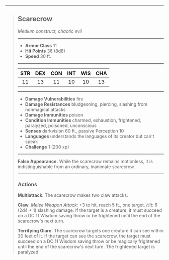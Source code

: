 ***
> ## Scarecrow
> *Medium construct, chaotic evil*
> 
> ***
> 
> - **Armor Class** 11
> - **Hit Points** 36 (8d8)
> - **Speed** 30 ft.
> 
> ***
> 
> |STR|DEX|CON|INT|WIS|CHA|
> |:---:|:---:|:---:|:---:|:---:|:---:|
> |11|13|11|10|10|13|
> 
> ***
> 
> - **Damage Vulnerabilities** fire
> - **Damage Resistances** bludgeoning, piercing, slashing from nonmagical attacks
> - **Damage Immunities** poison
> - **Condition Immunities** charmed, exhaustion, frightened, paralyzed, poisoned, unconscious
> - **Senses** darkvision 60 ft., passive Perception 10
> - **Languages** understands the languages of its creator but can't speak
> - **Challenge** 1 (200 xp)
> 
> ***
> 
> **False Appearance.** While the scarecrow remains motionless, it is indistinguishable from an ordinary, inanimate scarecrow.
> 
> ***
> 
> ### Actions
> **Multiattack.** The scarecrow makes two claw attacks.
> 
> **Claw.** *Melee Weapon Attack:* +3 to hit, reach 5 ft., one target. *Hit:* 6 (2d4 + 1) slashing damage. If the target is a creature, it must succeed on a DC 11 Wisdom saving throw or be frightened until the end of the scarecrow's next turn.
> 
> **Terrifying Glare.** The scarecrow targets one creature it can see within 30 feet of it. If the target can see the scarecrow, the target must succeed on a DC 11 Wisdom saving throw or be magically frightened until the end of the scarecrow's next turn. The frightened target is paralyzed.